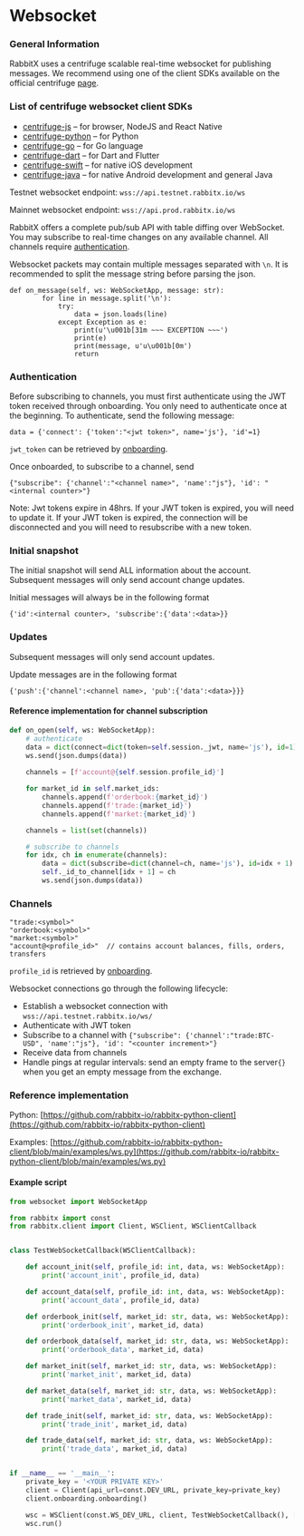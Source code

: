# Websocket

### General Information

RabbitX uses a centrifuge scalable real-time websocket for publishing messages. We recommend using one of the client SDKs available on the official centrifuge [page](https://centrifugal.dev/docs/transports/client\_sdk).&#x20;

### List of centrifuge websocket client SDKs[​](https://centrifugal.dev/docs/transports/client\_sdk#list-of-client-sdks) <a href="#list-of-client-sdks" id="list-of-client-sdks"></a>

* [centrifuge-js](https://github.com/centrifugal/centrifuge-js) – for browser, NodeJS and React Native
* [centrifuge-python](https://github.com/centrifugal/centrifuge-python) – for Python
* [centrifuge-go](https://github.com/centrifugal/centrifuge-go) – for Go language
* [centrifuge-dart](https://github.com/centrifugal/centrifuge-dart) – for Dart and Flutter
* [centrifuge-swift](https://github.com/centrifugal/centrifuge-swift) – for native iOS development
* [centrifuge-java](https://github.com/centrifugal/centrifuge-java) – for native Android development and general Java

Testnet websocket endpoint: `wss://api.testnet.rabbitx.io/ws`

Mainnet websocket endpoint: `wss://api.prod.rabbitx.io/ws`

RabbitX offers a complete pub/sub API with table diffing over WebSocket. You may subscribe to real-time changes on any available channel. All channels require [authentication](./#authentication).

Websocket packets may contain multiple messages separated with `\n`. It is recommended to split the message string before parsing the json.

```
def on_message(self, ws: WebSocketApp, message: str):
        for line in message.split('\n'):
            try:
                data = json.loads(line)
            except Exception as e:
                print(u'\u001b[31m ~~~ EXCEPTION ~~~')
                print(e)
                print(message, u'u\u001b[0m')
                return
```

### Authentication

Before subscribing to channels, you must first authenticate using the JWT token received through onboarding. You only need to authenticate once at the beginning. To authenticate, send the following message:

```
data = {'connect': {'token':"<jwt token>", name='js'}, 'id'=1}
```

`jwt_token` can be retrieved by [onboarding](../private-endpoints/authentication.md).

Once onboarded, to subscribe to a channel, send

```
{"subscribe": {'channel':"<channel name>", 'name':"js"}, 'id': "<internal counter>"}
```

Note: Jwt tokens expire in 48hrs. If your JWT token is expired, you will need to update it. If your JWT token is expired, the connection will be disconnected and you will need to resubscribe with a new token.

### Initial snapshot

The initial snapshot will send ALL information about the account. Subsequent messages will only send account change updates.&#x20;

Initial messages will always be in the following format

```
{'id':<internal counter>, 'subscribe':{'data':<data>}}
```

### Updates

Subsequent messages will only send account updates.&#x20;

Update messages are in the following format

```
{'push':{'channel':<channel name>, 'pub':{'data':<data>}}}
```

#### Reference implementation for channel subscription

```python
def on_open(self, ws: WebSocketApp):
    # authenticate 
    data = dict(connect=dict(token=self.session._jwt, name='js'), id=1)
    ws.send(json.dumps(data)) 
    
    channels = [f'account@{self.session.profile_id}']

    for market_id in self.market_ids:
        channels.append(f'orderbook:{market_id}')
        channels.append(f'trade:{market_id}')
        channels.append(f'market:{market_id}')

    channels = list(set(channels))

    # subscribe to channels
    for idx, ch in enumerate(channels):
        data = dict(subscribe=dict(channel=ch, name='js'), id=idx + 1)
        self._id_to_channel[idx + 1] = ch
        ws.send(json.dumps(data)) 

```

### Channels

```
"trade:<symbol>"
"orderbook:<symbol>"
"market:<symbol>"
"account@<profile_id>"  // contains account balances, fills, orders, transfers
```

`profile_id` is retrieved by [onboarding](../private-endpoints/authentication.md).

Websocket connections go through the following lifecycle:

* Establish a websocket connection with `wss://api.testnet.rabbitx.io/ws/`
* Authenticate with JWT token
* Subscribe to a channel with `{"subscribe": {'channel':"trade:BTC-USD", 'name':"js"}, 'id': "<counter increment>"}`
* Receive data from channels
* Handle pings at regular intervals: send an empty frame to the server`{}` when you get an empty message from the exchange.

### Reference implementation

Python: [https://github.com/rabbitx-io/rabbitx-python-client](https://github.com/rabbitx-io/rabbitx-python-client)

Examples: [https://github.com/rabbitx-io/rabbitx-python-client/blob/main/examples/ws.py](https://github.com/rabbitx-io/rabbitx-python-client/blob/main/examples/ws.py)

#### Example script

```python
from websocket import WebSocketApp

from rabbitx import const
from rabbitx.client import Client, WSClient, WSClientCallback


class TestWebSocketCallback(WSClientCallback):

    def account_init(self, profile_id: int, data, ws: WebSocketApp):
        print('account_init', profile_id, data)

    def account_data(self, profile_id: int, data, ws: WebSocketApp):
        print('account_data', profile_id, data)

    def orderbook_init(self, market_id: str, data, ws: WebSocketApp):
        print('orderbook_init', market_id, data)

    def orderbook_data(self, market_id: str, data, ws: WebSocketApp):
        print('orderbook_data', market_id, data)

    def market_init(self, market_id: str, data, ws: WebSocketApp):
        print('market_init', market_id, data)

    def market_data(self, market_id: str, data, ws: WebSocketApp):
        print('market_data', market_id, data)

    def trade_init(self, market_id: str, data, ws: WebSocketApp):
        print('trade_init', market_id, data)

    def trade_data(self, market_id: str, data, ws: WebSocketApp):
        print('trade_data', market_id, data)


if __name__ == '__main__':
    private_key = '<YOUR PRIVATE KEY>'
    client = Client(api_url=const.DEV_URL, private_key=private_key)
    client.onboarding.onboarding()

    wsc = WSClient(const.WS_DEV_URL, client, TestWebSocketCallback(), ['BTC-USD', 'SOL-USD'])
    wsc.run()

```

